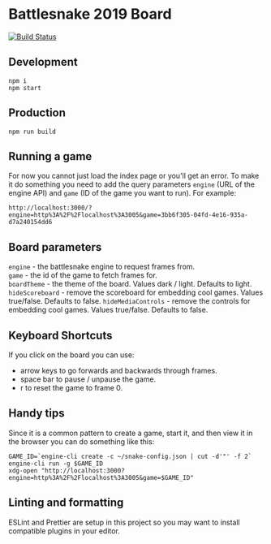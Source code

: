 # Battlesnake 2019 Board

[![Build Status](https://travis-ci.com/battlesnakeio/board.svg?branch=master)](https://travis-ci.com/battlesnakeio/board)

## Development

```
npm i
npm start
```

## Production

```
npm run build
```

## Running a game

For now you cannot just load the index page or you'll get an error. To make it
do something you need to add the query parameters `engine` (URL of the engine
API) and `game` (ID of the game you want to run). For example:

```
http://localhost:3000/?engine=http%3A%2F%2Flocalhost%3A3005&game=3bb6f305-04fd-4e16-935a-d7a240154dd6
```

## Board parameters

`engine` - the battlesnake engine to request frames from.  
`game` - the id of the game to fetch frames for.  
`boardTheme` - the theme of the board.  Values dark / light.  Defaults to light.
`hideScoreboard` - remove the scoreboard for embedding cool games.  Values true/false.   Defaults to false.
`hideMediaControls` - remove the controls for embedding cool games.  Values true/false.  Defaults to false.

## Keyboard Shortcuts

If you click on the board you can use:
 - arrow keys to go forwards and backwards through frames.  
 - space bar to pause / unpause the game. 
 - r to reset the game to frame 0. 

## Handy tips

Since it is a common pattern to create a game, start it, and then view it in
the browser you can do something like this:

```
GAME_ID=`engine-cli create -c ~/snake-config.json | cut -d'"' -f 2`
engine-cli run -g $GAME_ID
xdg-open "http://localhost:3000?engine=http%3A%2F%2Flocalhost%3A3005&game=$GAME_ID"
```

## Linting and formatting

ESLint and Prettier are setup in this project so you may want to install
compatible plugins in your editor.
